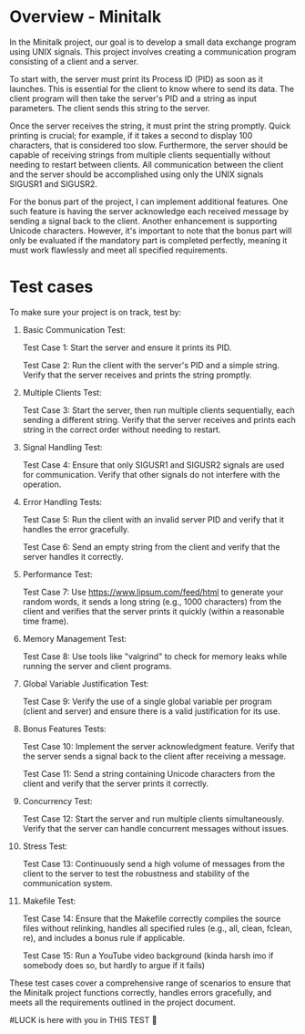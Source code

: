 # Overview - Minitalk
In the Minitalk project, our goal is to develop a small data exchange program using UNIX signals. This project involves creating a communication program consisting of a client and a server.

To start with, the server must print its Process ID (PID) as soon as it launches. This is essential for the client to know where to send its data. The client program will then take the server's PID and a string as input parameters. The client sends this string to the server.

Once the server receives the string, it must print the string promptly. Quick printing is crucial; for example, if it takes a second to display 100 characters, that is considered too slow. Furthermore, the server should be capable of receiving strings from multiple clients sequentially without needing to restart between clients. All communication between the client and the server should be accomplished using only the UNIX signals SIGUSR1 and SIGUSR2.

For the bonus part of the project, I can implement additional features. One such feature is having the server acknowledge each received message by sending a signal back to the client. Another enhancement is supporting Unicode characters. However, it's important to note that the bonus part will only be evaluated if the mandatory part is completed perfectly, meaning it must work flawlessly and meet all specified requirements.

# Test cases

To make sure your project is on track, test by:
  1. Basic Communication Test:

     Test Case 1:
        Start the server and ensure it prints its PID.

     Test Case 2: 
        Run the client with the server's PID and a simple string. Verify that the server  receives and prints the string promptly.
     
  2. Multiple Clients Test:

      Test Case 3:
        Start the server, then run multiple clients sequentially, each sending a different string. Verify that the server receives and prints each string in the correct order without needing to restart.
     
  3. Signal Handling Test:

      Test Case 4:
        Ensure that only SIGUSR1 and SIGUSR2 signals are used for communication. Verify that other signals do not interfere with the operation.

  4. Error Handling Tests:

      Test Case 5:
        Run the client with an invalid server PID and verify that it handles the error gracefully.

     Test Case 6:
       Send an empty string from the client and verify that the server handles it correctly.
     
  5. Performance Test:

      Test Case 7: Use https://www.lipsum.com/feed/html to generate your random words, it sends a long string (e.g., 1000 characters) from the client and verifies that the server prints it quickly (within a reasonable time frame).
     
  6. Memory Management Test:

      Test Case 8: Use tools like "valgrind" to check for memory leaks while running the server and client programs.
     
  7. Global Variable Justification Test:

      Test Case 9: Verify the use of a single global variable per program (client and server) and ensure there is a valid justification for its use.

  8. Bonus Features Tests:

      Test Case 10: Implement the server acknowledgment feature. Verify that the server sends a signal back to the client after receiving a message.
     
     Test Case 11:
       Send a string containing Unicode characters from the client and verify that the server prints it correctly.

  10. Concurrency Test:
     
      Test Case 12: Start the server and run multiple clients simultaneously. Verify that the server can handle concurrent messages without issues.

  11. Stress Test:

      Test Case 13: Continuously send a high volume of messages from the client to the server to test the robustness and stability of the communication system.
  
  12. Makefile Test:

        Test Case 14: Ensure that the Makefile correctly compiles the source files without relinking, handles all specified rules (e.g., all, clean, fclean, re), and includes a bonus rule if applicable.
      
        Test Case 15: Run a YouTube video background (kinda harsh imo if somebody does so, but hardly to argue if it fails)

These test cases cover a comprehensive range of scenarios to ensure that the Minitalk project functions correctly, handles errors gracefully, and meets all the requirements outlined in the project document.

#LUCK is here with you in THIS TEST 🌝
